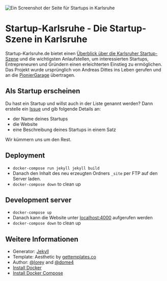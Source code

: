 ![Ein Screenshot der Seite für Startups in Karlsruhe](https://github.com/pioniergarage/startup-karlsruhe.de/raw/master/.github/page.jpg)

# Startup-Karlsruhe - Die Startup-Szene in Karlsruhe

Startup-Karlsruhe.de bietet einen [Überblick über die Karlsruher Startup-Szene](http://startup-karlsruhe.de) und die wichtigsten Anlaufstellen, um interessierten Startups, Entrepreneuren und Gründern einen erleichterten Einstieg zu ermöglichen. Das Projekt wurde ursprünglich von Andreas Dittes ins Leben gerufen und an die [PionierGarage](http://pioniergarage.de) übertragen.

## Als Startup erscheinen

Du hast ein Startup und willst auch in der Liste genannt werden? Dann erstelle ein [Issue](https://github.com/pioniergarage/startup-karlsruhe.de/issues) und gib folgende Details an:

- der Name deines Startups
- die Website
- eine Beschreibung deines Startups in einem Satz

Wir kümmern uns um den Rest.

## Deployment

- `docker-compose run jekyll jekyll build`
- Danach den Inhalt des neu erzeugten Ordners `_site` per FTP auf den Server laden.
- `docker-compose down` to clean up

## Development server

- `docker-compose up`
- Danach kann die Website unter [localhost:4000](localhost:4000) aufgerufen werden
- `docker-compose down` to clean up

## Weitere Informationen

- Generator: [Jekyll](https://jekyllrb.com)
- Template: Aesthetic by [gettemplates.co](https://gettemplates.co)
- Author: [@lorey](https://github.com/lorey) and [@dome4](https://github.com/dome4)
- [Install Docker](https://docs.docker.com/engine/install/ubuntu/)
- [Install Docker Compose](https://docs.docker.com/compose/install/)
